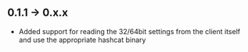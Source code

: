 ## 0.1.1 -> 0.x.x 

* Added support for reading the 32/64bit settings from the client itself and use the appropriate hashcat binary
